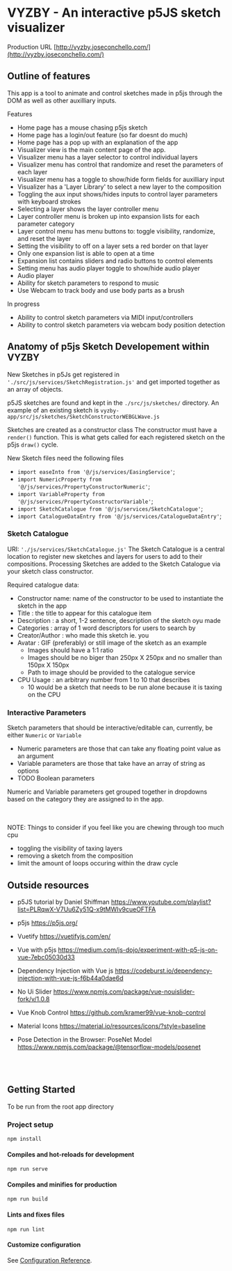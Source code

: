 # VYZBY - An interactive p5JS sketch visualizer

Production URL [http://vyzby.joseconchello.com/](http://vyzby.joseconchello.com/)

## Outline of features
  This app is a tool to animate and control sketches made in p5js through the DOM as well as other auxilliary inputs.
  
  Features 
  
  * Home page has a mouse chasing p5js sketch
  * Home page has a login/out feature (so far doesnt do much)
  * Home page has a pop up with an explanation of the app
  * Visualizer view is the main content page of the app.
  * Visualizer menu has a layer selector to control individual layers
  * Visualizer menu has control that randomize and reset the parameters of each layer
  * Visualizer menu has a toggle to show/hide form fields for auxilliary input
  * Visualizer has a 'Layer Library' to select a new layer to the composition
  * Toggling the aux input shows/hides inputs to control layer parameters with keyboard strokes
  * Selecting a layer shows the layer controller menu
  * Layer controller menu is broken up into expansion lists for each parameter category
  * Layer control menu has menu buttons to: toggle visibility, randomize, and reset the layer
  * Setting the visibility to off on a layer sets a red border on that layer
  * Only one expansion list is able to open at a time
  * Expansion list contains sliders and radio buttons to control elements
  * Setting menu has audio player toggle to show/hide audio player
  * Audio player
  * Ability for sketch parameters to respond to music
  * Use Webcam to track body and use body parts as a brush
    
    
  In progress
  * Ability to control sketch parameters via MIDI input/controllers
  * Ability to control sketch parameters via webcam body position detection

## Anatomy of p5js Sketch Developement within VYZBY
New Sketches in p5Js get registered in `'./src/js/services/SketchRegistration.js'` and get imported together as an array of objects.

p5JS sketches are found and kept in the `./src/js/sketches/` directory.  An example of an existing sketch is `vyzby-app/src/js/sketches/SketchConstructorWEBGLWave.js`

Sketches are created as a constructor class
The constructor must have a `render()` function.  This is what gets called for each registered sketch on the p5js `draw()` cycle.

New Sketch files need the following files 
* `import easeInto from '@/js/services/EasingService'`;
* `import NumericProperty from '@/js/services/PropertyConstructorNumeric'`;
* `import VariableProperty from '@/js/services/PropertyConstructorVariable'`;
* `import SketchCatalogue from '@/js/services/SketchCatalogue'`;
* `import CatalogueDataEntry from '@/js/services/CatalogueDataEntry'`;

### Sketch Catalogue
URI: `'./js/services/SketchCatalogue.js'`
The Sketch Catalogue is a central location to register new sketches and layers for users to add to their compositions.
Processing Sketches are added to the Sketch Catalogue via your sketch class constructor.

Required catalogue data:
  * Constructor name: name of the constructor to be used to instantiate the sketch in the app 
  * Title           : the title to appear for this catalogue item
  * Description     : a short, 1-2 sentence, description of the sketch oyu made
  * Categories      : array of 1 word descriptors for users to search by
  * Creator/Author  : who made this sketch ie. you
  * Avatar          : GIF (preferably) or still image of the sketch as an example
    * Images should have a 1:1 ratio
    * Images should be no biger than 250px X 250px and no smaller than 150px X 150px
    * Path to image should be provided to the catalogue service
  * CPU Usage       : an arbitrary number from 1 to 10 that describes
    * 10 would be a sketch that needs to be run alone because it is taxing on the CPU


### Interactive Parameters
Sketch parameters that should be interactive/editable can, currently, be either `Numeric` or `Variable`

* Numeric parameters are those that can take any floating point value as an argument
* Variable parameters are those that take have an array of string as options
* TODO Boolean parameters

Numeric and Variable parameters get grouped together in dropdowns based on the category they are assigned to in the app.

<br>
<br>
NOTE: Things to consider if you feel like you are chewing through too much cpu

  * toggling the visibility of taxing layers
  * removing a sketch from the composition
  * limit the amount of loops occuring within the draw cycle


## Outside resources
 * p5JS tutorial by Daniel Shiffman https://www.youtube.com/playlist?list=PLRqwX-V7Uu6Zy51Q-x9tMWIv9cueOFTFA 
 * p5js https://p5js.org/
 
 * Vuetify https://vuetifyjs.com/en/
 * Vue with p5js https://medium.com/js-dojo/experiment-with-p5-js-on-vue-7ebc05030d33
 * Dependency Injection with Vue js https://codeburst.io/dependency-injection-with-vue-js-f6b44a0dae6d
 * No Ui Slider https://www.npmjs.com/package/vue-nouislider-fork/v/1.0.8
 * Vue Knob Control https://github.com/kramer99/vue-knob-control 
 * Material Icons https://material.io/resources/icons/?style=baseline
 * Pose Detection in the Browser: PoseNet Model https://www.npmjs.com/package/@tensorflow-models/posenet
 

<br>
<br>

## Getting Started
To be run from the root app directory
### Project setup
```
npm install
```

#### Compiles and hot-reloads for development
```
npm run serve
```

#### Compiles and minifies for production
```
npm run build
```

#### Lints and fixes files
```
npm run lint
```

#### Customize configuration
See [Configuration Reference](https://cli.vuejs.org/config/).
